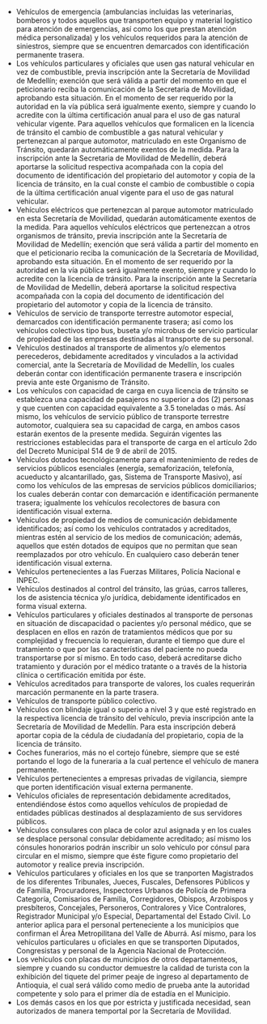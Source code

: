 - Vehículos de emergencia (ambulancias incluidas las veterinarias, bomberos y todos aquellos que transporten equipo y material logístico para atención de emergencias, así como los que prestan atención médica personalizada) y los vehículos requeridos para la atención de siniestros, siempre que se encuentren demarcados con identificación permanente trasera.
- Los vehículos particulares y oficiales que usen gas natural vehicular en vez de combustible, previa inscripción ante la Secretaría de Movilidad de Medellín; exención que será válida a partir del momento en que el peticionario reciba la comunicación de la Secretaria de Movilidad, aprobando esta situación. En el momento de ser requerido por la autoridad en la vía pública será igualmente exento, siempre y cuando lo acredite con la última certificación anual para el uso de gas natural vehicular vigente. Para aquellos vehículos que formalicen en la licencia de tránsito el cambio de combustible a gas natural vehicular y pertenezcan al parque automotor, matriculado en este Organismo de Tránsito, quedarán automáticamente exentos de la medida. Para la inscripción ante la Secretaria de Movilidad de Medellín, deberá aportarse la solicitud respectiva acompañada con la copia del documento de identificación del propietario del automotor y copia de la licencia de tránsito, en la cual conste el cambio de combustible o copia de la última certificación anual vigente para el uso de gas natural vehicular.
- Vehículos eléctricos que pertenezcan al parque automotor matriculado en esta Secretaría de Movilidad, quedarán automáticamente exentos de la medida. Para aquellos vehículos eléctricos que pertenezcan a otros organismos de tránsito, previa inscripción ante la Secretaría de Movilidad de Medellín; exención que será válida a partir del momento en que el peticionario reciba la comunicación de la Secretaría de Movilidad, aprobando esta situación. En el momento de ser requerido por la autoridad en la vía pública será igualmente exento, siempre y cuando lo acredite con la licencia de tránsito. Para la inscripción ante la Secretaría de Movilidad de Medellín, deberá aportarse la solicitud respectiva acompañada con la copia del documento de identificación del propietario del automotor y copia de la licencia de tránsito.
- Vehículos de servicio de transporte terrestre automotor especial, demarcados con identificación permanente trasera; así como los vehículos colectivos tipo bus, buseta y/o microbus de servicio particular de propiedad de las empresas destinadas al transporte de su personal.
- Vehículos destinados al transporte de alimentos y/o elementos perecederos, debidamente acreditados y vinculados a la actividad comercial, ante la Secretaría de Movilidad de Medellín, los cuales deberán contar con identificación permanente trasera e inscripción previa ante este Organismo de Tránsito.
- Los vehículos con capacidad de carga en cuya licencia de tránsito se establezca una capacidad de pasajeros no superior a dos (2) personas y que cuenten con capacidad equivalente a 3.5 toneladas o más. Así mismo, los vehículos de servicio público de transporte terrestre automotor, cualquiera sea su capacidad de carga, en ambos casos estarán exentos de la presente medida. Seguirán vigentes las restricciones establecidas para el transporte de carga en el artículo 2do del Decreto Municipal 514 de 9 de abril de 2015.
- Vehículos dotados tecnológicamente para el mantenimiento de redes de servicios públicos esenciales (energía, semaforización, telefonía, acueducto y alcantarillado, gas, Sistema de Transporte Masivo), así como los vehículos de las empresas de servicios públicos domiciliarios; los cuales deberán contar con demarcación e identificación permanente trasera; igualmente los vehículos recolectores de basura con identificación visual externa.
- Vehículos de propiedad de medios de comunicación debidamente identificados; así como los vehículos contratados y acreditados, mientras estén al servicio de los medios de comunicación; además, aquellos que estén dotados de equipos que no permitan que sean reemplazados por otro vehículo. En cualquiero caso deberán tener identificación visual externa.
- Vehículos pertenecientes a las Fuerzas Militares, Policía Nacional e INPEC.
- Vehículos destinados al control del tránsito, las grúas, carros talleres, los de asistencia técnica y/o jurídica, debidamente identificados en forma visual externa.
- Vehículos particulares y oficiales destinados al transporte de personas en situación de discapacidad o pacientes y/o personal médico, que se desplacen en ellos en razón de tratamientos médicos que por su complejidad y frecuencia lo requieran, durante el tiempo que dure el tratamiento o que por las características del paciente no pueda transportarse por sí mismo. En todo caso, deberá acreditarse dicho tratamiento y duración por el médico tratante o a través de la historia clínica o certificación emitida por éste.
- Vehículos acreditados para transporte de valores, los cuales requerirán marcación permanente en la parte trasera.
- Vehículos de transporte público colectivo.
- Vehículos con blindaje igual o superio a nivel 3 y que esté registrado en la respectiva licencia de tránsito del vehículo, previa inscripción ante la Secretaría de Movilidad de Medellín. Para esta inscripción deberá aportar copia de la cédula de ciudadanía del propietario, copia de la licencia de tránsito.
- Coches funerarios, más no el cortejo fúnebre, siempre que se esté portando el logo de la funeraria a la cual pertence el vehículo de manera permanente.
- Vehículos pertenecientes a empresas privadas de vigilancia, siempre que porten identificación visual externa permanente.
- Vehículos oficiales de representación debidamente acreditados, entendiéndose éstos como aquellos vehículos de propiedad de entidades públicas destinados al desplazamiento de sus servidores públicos.
- Vehículos consulares con placa de color azul asignada y en los cuales se desplace personal consular debidamente acreditado; así mismo los cónsules honorarios podrán inscribir un solo vehículo por cónsul para circular en el mismo, siempre que éste figure como propietario del automotor y realice previa inscripción.
- Vehículos particulares y oficiales en los que se tranporten Magistrados de los diferentes Tribunales, Jueces, Fuscales, Defensores Públicos y de Familia, Procuradores, Inspectores Urbanos de Policía de Primera Categoría, Comisarios de Familia, Corregidores, Obispos, Arzobispos y presbíteros, Concejales, Personeros, Contralores y Vice Contralores, Registrador Municipal y/o Especial, Departamental del Estado Civil. Lo anterior aplica para el personal perteneciente a los municipios que confirman el Área Metropilitana del Valle de Aburrá. Así mismo, para los vehículos particulares u oficiales en que se transporten Diputados, Congresistas y personal de la Agencia Nacional de Protección.
- Los vehículos con placas de municipios de otros departamenteos, siempre y cuando su conductor demuestre la calidad de turista con la exhibición del tiquete del primer peaje de ingreso al departamento de Antioquia, el cual será válido como medio de prueba ante la autoridad competente y solo para el primer día de estadía en el Municipio.
- Los demás casos en los que por estricta y justificada necesidad, sean autorizados de manera temportal por la Secretaría de Movilidad.
